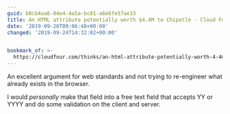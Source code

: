 ```yaml
---
guid: b0cb4aa6-04e4-4a5a-bc81-a6e6fe57ae33
title: An HTML attribute potentially worth $4.4M to Chipotle - Cloud Four
date: '2019-09-20T09:06:48+00:00'
changed: '2019-09-24T14:32:02+00:00'


bookmark_of: >-
  https://cloudfour.com/thinks/an-html-attribute-potentially-worth-4-4m-to-chipotle/
---
```


An excellent argument for web standards and not trying to re-engineer what already exists in the browser. 

I would _personally_ make that field into a free text field that accepts YY or YYYY and do some validation on the client and server. 
